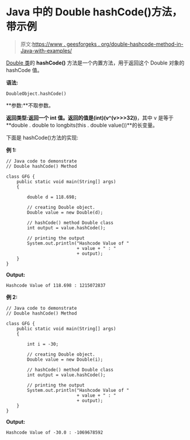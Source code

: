 # Java 中的 Double hashCode()方法，带示例

> 原文:[https://www . geesforgeks . org/double-hashcode-method-in-Java-with-examples/](https://www.geeksforgeeks.org/double-hashcode-method-in-java-with-examples/)

[Double 类](https://www.geeksforgeeks.org/java-lang-double-class-java/)的 **hashCode()** 方法是一个内置方法，用于返回这个 Double 对象的 hashCode 值。

**语法:**

```
DoubleObject.hashCode()
```

**参数:**不取参数。

**返回类型:**返回一个 **int** 值。返回的值是**(int)(v^(v>>>32))**，其中 v 是等于**double . double to longbits(this . double value())**的长变量。

下面是 hashCode()方法的实现:

**例 1:**

```
// Java code to demonstrate
// Double hashCode() Method

class GFG {
    public static void main(String[] args)
    {

        double d = 118.698;

        // creating Double object.
        Double value = new Double(d);

        // hashCode() method Double class
        int output = value.hashCode();

        // printing the output
        System.out.println("Hashcode Value of "
                           + value + " : "
                           + output);
    }
}
```

**Output:**

```
Hashcode Value of 118.698 : 1215072837

```

**例 2:**

```
// Java code to demonstrate
// Double hashCode() Method

class GFG {
    public static void main(String[] args)
    {

        int i = -30;

        // creating Double object.
        Double value = new Double(i);

        // hashCode() method Double class
        int output = value.hashCode();

        // printing the output
        System.out.println("Hashcode Value of "
                           + value + " : "
                           + output);
    }
}
```

**Output:**

```
Hashcode Value of -30.0 : -1069678592

```